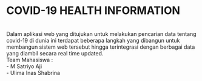 # COVID-19 HEALTH INFORMATION
<br>
Dalam aplikasi web yang ditujukan untuk melakukan pencarian data tentang covid-19 di dunia ini terdapat beberapa langkah yang dibangun untuk membangun sistem web tersebut hingga terintegrasi dengan berbagai data yang diambil secara real time updated.
<br>
Team Mahasiswa :<br>
- M Satriyo Aji<br>
- Ulima Inas Shabrina<br>
